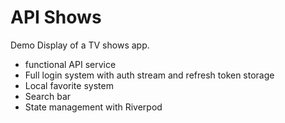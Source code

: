 # API Shows

Demo Display of a TV shows app.

* functional API service
* Full login system with auth stream and refresh token storage
* Local favorite system
* Search bar
* State management with Riverpod
